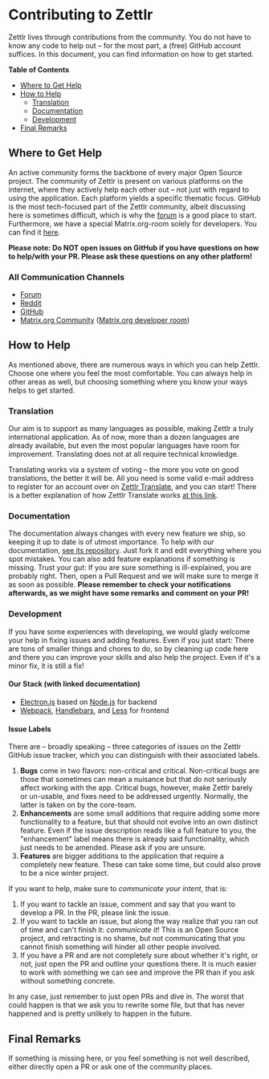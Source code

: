 # Contributing to Zettlr

Zettlr lives through contributions from the community. You do not have to know any code to help out – for the most part, a (free) GitHub account suffices. In this document, you can find information on how to get started.

**Table of Contents**

- [Where to Get Help](#where-to-get-help)
- [How to Help](#how-to-help)
    - [Translation](#translation)
    - [Documentation](#documentation)
    - [Development](#development)
- [Final Remarks](#final-remarks)

## Where to Get Help

An active community forms the backbone of every major Open Source project. The community of Zettlr is present on various platforms on the internet, where they actively help each other out – not just with regard to using the application. Each platform yields a specific thematic focus. GitHub is the most tech-focused part of the Zettlr community, albeit discussing here is sometimes difficult, which is why the [forum](https://forum.zettlr.com/) is a good place to start. Furthermore, we have a special Matrix.org-room solely for developers. You can find it [here](https://matrix.to/#/!YUXsCfbfWnQCaaUrCo:matrix.org?via=matrix.org).

**Please note: Do NOT open issues on GitHub if you have questions on how to help/with your PR. Please ask these questions on any other platform!**

### All Communication Channels

- [Forum](https://forum.zettlr.com/)
- [Reddit](https://www.reddit.com/r/Zettlr/)
- [GitHub](https://github.com/Zettlr/Zettlr/issues)
- [Matrix.org Community](https://matrix.to/#/!IAEXfwZMPRTlvEnIDa:matrix.org) ([Matrix.org developer room](https://matrix.to/#/!YUXsCfbfWnQCaaUrCo:matrix.org))

## How to Help

As mentioned above, there are numerous ways in which you can help Zettlr. Choose one where you feel the most comfortable. You can always help in other areas as well, but choosing something where you know your ways helps to get started.

### Translation

Our aim is to support as many languages as possible, making Zettlr a truly international application. As of now, more than a dozen languages are already available, but even the most popular languages have room for improvement. Translating does not at all require technical knowledge.

Translating works via a system of voting – the more you vote on good translations, the better it will be. All you need is some valid e-mail address to register for an account over on [Zettlr Translate](https://translate.zettlr.com/), and you can start! There is a better explanation of how Zettlr Translate works [at this link](https://translate.zettlr.com/welcome).

### Documentation

The documentation always changes with every new feature we ship, so keeping it up to date is of utmost importance. To help with our documentation, [see its repository](https://github.com/Zettlr/zettlr-docs). Just fork it and edit everything where you spot mistakes. You can also add feature explanations if something is missing. Trust your gut: If you are sure something is ill-explained, you are probably right. Then, open a Pull Request and we will make sure to merge it as soon as possible. **Please remember to check your notifications afterwards, as we might have some remarks and comment on your PR!**

### Development

If you have some experiences with developing, we would glady welcome your help in fixing issues and adding features. Even if you just start: There are tons of smaller things and chores to do, so by cleaning up code here and there you can improve your skills and also help the project. Even if it's a minor fix, it is still a fix!

#### Our Stack (with linked documentation)

- [Electron.js](https://www.electronjs.org/docs) based on [Node.js](https://nodejs.org/api/) for backend
- [Webpack](https://webpack.js.org/concepts/), [Handlebars](https://handlebarsjs.com/guide/), and [Less](http://lesscss.org/features/) for frontend

#### Issue Labels

There are – broadly speaking – three categories of issues on the Zettlr GitHub issue tracker, which you can distinguish with their associated labels.

1. **Bugs** come in two flavors: non-critical and critical. Non-critical bugs are those that sometimes can mean a nuisance but that do not seriously affect working with the app. Critical bugs, however, make Zettlr barely or un-usable, and fixes need to be addressed urgently. Normally, the latter is taken on by the core-team.
2. **Enhancements** are some small additions that require adding some more functionality to a feature, but that should not evolve into an own distinct feature. Even if the issue description reads like a full feature to you, the "enhancement" label means there is already said functionality, which just needs to be amended. Please ask if you are unsure.
3. **Features** are bigger additions to the application that require a completely new feature. These can take some time, but could also prove to be a nice winter project.

If you want to help, make sure to _communicate your intent_, that is:

1. If you want to tackle an issue, comment and say that you want to develop a PR. In the PR, please link the issue.
2. If you want to tackle an issue, but along the way realize that you ran out of time and can't finish it: _communicate it_! This is an Open Source project, and retracting is no shame, but not communicating that you cannot finish something will hinder all other people involved.
3. If you have a PR and are not completely sure about whether it's right, or not, just open the PR and outline your questions there. It is much easier to work with something we can see and improve the PR than if you ask without something concrete.

In any case, just remember to just open PRs and dive in. The worst that could happen is that we ask you to rewrite some file, but that has never happened and is pretty unlikely to happen in the future.

## Final Remarks

If something is missing here, or you feel something is not well described, either directly open a PR or ask one of the community places.
